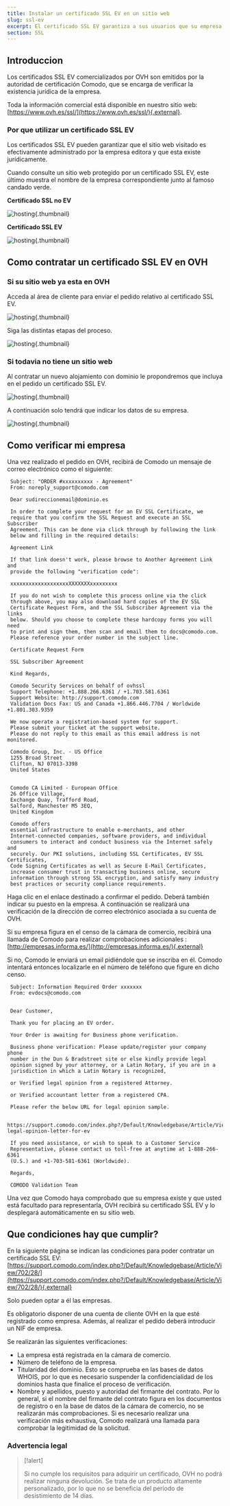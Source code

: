 ```yaml
---
title: Instalar un certificado SSL EV en un sitio web
slug: ssl-ev
excerpt: El certificado SSL EV garantiza a sus usuarios que su empresa existe juridicamente y les permite comprar en su sitio web con total confianza.
section: SSL
---
```



## Introduccion
Los certificados SSL EV comercializados por OVH son emitidos por la autoridad de certificación Comodo, que se encarga de verificar la existencia jurídica de la empresa.

Toda la información comercial está disponible en nuestro sitio web: [https://www.ovh.es/ssl/](https://www.ovh.es/ssl/){.external}.


### Por que utilizar un certificado SSL EV
Los certificados SSL EV pueden garantizar que el sitio web visitado es efectivamente administrado por la empresa editora y que esta existe jurídicamente.

Cuando consulte un sitio web protegido por un certificado SSL EV, este último muestra el nombre de la empresa correspondiente junto al famoso candado verde.

**Certificado SSL no EV**


![hosting](images/ssl_non_EV.png){.thumbnail}

**Certificado SSL EV**


![hosting](images/ssl_EV.png){.thumbnail}


## Como contratar un certificado SSL EV en OVH

### Si su sitio web ya esta en OVH
Acceda al área de cliente para enviar el pedido relativo al certificado SSL EV.


![hosting](images/step1.png){.thumbnail}

Siga las distintas etapas del proceso.


![hosting](images/step2.png){.thumbnail}


### Si todavia no tiene un sitio web
Al contratar un nuevo alojamiento con dominio le propondremos que incluya en el pedido un certificado SSL EV.


![hosting](images/step3.png){.thumbnail}

A continuación solo tendrá que indicar los datos de su empresa.


![hosting](images/step4.png){.thumbnail}


## Como verificar mi empresa
Una vez realizado el pedido en OVH, recibirá de Comodo un mensaje de correo electrónico como el siguiente:

```
 Subject: "ORDER #xxxxxxxxxx - Agreement"
 From: noreply_support@comodo.com
 
 Dear sudireccionemail@dominio.es
 
 In order to complete your request for an EV SSL Certificate, we
 require that you confirm the SSL Request and execute an SSL Subscriber
 Agreement. This can be done via click through by following the link
 below and filling in the required details:
 
 Agreement Link
 
 If that link doesn't work, please browse to Another Agreement Link and
 provide the following "verification code":
 
 xxxxxxxxxxxxxxxxxxxXXXXXXXxxxxxxxxx
 
 If you do not wish to complete this process online via the click
 through above, you may also download hard copies of the EV SSL
 Certificate Request Form, and the SSL Subscriber Agreement via the links
 below. Should you choose to complete these hardcopy forms you will need
 to print and sign them, then scan and email them to docs@comodo.com.
 Please reference your order number in the subject line.
 
 Certificate Request Form
 
 SSL Subscriber Agreement
 
 Kind Regards,
 
 Comodo Security Services on behalf of ovhssl
 Support Telephone: +1.888.266.6361 / +1.703.581.6361
 Support Website: http://support.comodo.com
 Validation Docs Fax: US and Canada +1.866.446.7704 / Worldwide +1.801.303.9359
 
 We now operate a registration-based system for support.
 Please submit your ticket at the support website.
 Please do not reply to this email as this email address is not monitored.
 
 Comodo Group, Inc. - US Office
 1255 Broad Street
 Clifton, NJ 07013-3398
 United States
 
 
 Comodo CA Limited - European Office
 26 Office Village,
 Exchange Quay, Trafford Road,
 Salford, Manchester M5 3EQ,
 United Kingdom
 
 Comodo offers
 essential infrastructure to enable e-merchants, and other
 Internet-connected companies, software providers, and individual
 consumers to interact and conduct business via the Internet safely and
 securely. Our PKI solutions, including SSL Certificates, EV SSL Certificates,
 Code Signing Certificates as well as Secure E-Mail Certificates,
 increase consumer trust in transacting business online, secure
 information through strong SSL encryption, and satisfy many industry
 best practices or security compliance requirements.
```

Haga clic en el enlace destinado a confirmar el pedido. Deberá también indicar su puesto en la empresa. A continuación se realizará una verificación de la dirección de correo electrónico asociada a su cuenta de OVH.

Si su empresa figura en el censo de la cámara de comercio, recibirá una llamada de Comodo para realizar comprobaciones adicionales : [http://empresas.informa.es/](http://empresas.informa.es/){.external}

Si no, Comodo le enviará un email pidiéndole que se inscriba en él. Comodo intentará entonces localizarle en el número de teléfono que figure en dicho censo.

```
 Subject: Information Required Order xxxxxxx
 From: evdocs@comodo.com
 
 
 Dear Customer,
 
 Thank you for placing an EV order.
 
 Your Order is awaiting for Business phone verification.
 
 Business phone verification: Please update/register your company phone
 number in the Dun & Bradstreet site or else kindly provide legal
 opinion signed by your attorney, or a Latin Notary, if you are in a
 jurisdiction in which a Latin Notary is recognized,
 
 or Verified legal opinion from a registered Attorney.
 
 or Verified accountant letter from a registered CPA.
 
 Please refer the below URL for legal opinion sample.
 
 https://support.comodo.com/index.php?/Default/Knowledgebase/Article/View/900/87/sample-legal-opinion-letter-for-ev
 
 If you need assistance, or wish to speak to a Customer Service
 Representative, please contact us toll-free at anytime at 1-888-266-6361
 (U.S.) and +1-703-581-6361 (Worldwide).
 
 Regards,
 
 COMODO Validation Team
```

Una vez que Comodo haya comprobado que su empresa existe y que usted está facultado para representarla, OVH recibirá su certificado SSL EV y lo desplegará automáticamente en su sitio web.


## Que condiciones hay que cumplir?
En la siguiente página se indican las condiciones para poder contratar un certificado SSL EV: [https://support.comodo.com/index.php?/Default/Knowledgebase/Article/View/702/28/](https://support.comodo.com/index.php?/Default/Knowledgebase/Article/View/702/28/){.external}

Solo pueden optar a él las empresas.

Es obligatorio disponer de una cuenta de cliente OVH en la que esté registrado como empresa. Además, al realizar el pedido deberá introducir un NIF de empresa.

Se realizarán las siguientes verificaciones:

- La empresa está registrada en la cámara de comercio.
- Número de teléfono de la empresa.
- Titularidad del dominio. Esto se comprueba en las bases de datos WHOIS, por lo que es necesario suspender la confidencialidad de los dominios hasta que finalice el proceso de verificación.
- Nombre y apellidos, puesto y autoridad del firmante del contrato. Por lo general, si el nombre del firmante del contrato figura en los documentos de registro o en la base de datos de la cámara de comercio, no se realizarán más comprobaciones. Si es necesario realizar una verificación más exhaustiva, Comodo realizará una llamada para comprobar la legitimidad de la solicitud.


### Advertencia legal


> [!alert]
>
> Si no cumple los requisitos para adquirir un certificado, OVH no podrá realizar ninguna devolución. Se trata de un producto altamente personalizado, por lo que no se beneficia del período de desistimiento de 14 días.
> 
